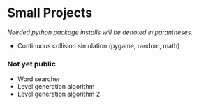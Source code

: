 # Small Projects
*Needed python package installs will be denoted in parantheses.*
- Continuous collision simulation (pygame, random, math)

### Not yet public
- Word searcher
- Level generation algorithm
- Level generation algorithm 2
